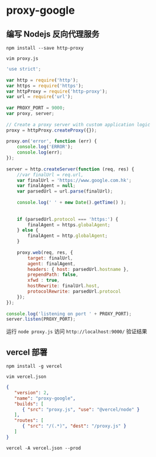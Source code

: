 # proxy-google

## 编写 Nodejs 反向代理服务
`npm install --save http-proxy `

`vim proxy.js`

```js
'use strict';
 
var http = require('http');
var https = require('https');
var httpProxy = require('http-proxy');
var url = require('url');
 
var PROXY_PORT = 9000;
var proxy, server;
 
// Create a proxy server with custom application logic
proxy = httpProxy.createProxy({});
 
proxy.on('error', function (err) {
    console.log('ERROR');
    console.log(err);
});
 
server = http.createServer(function (req, res) {
    //var finalUrl = req.url,
    var finalUrl = 'https://www.google.com.hk';
    var finalAgent = null;
    var parsedUrl = url.parse(finalUrl);
    
    console.log(' ' + new Date().getTime() );
 
 
    if (parsedUrl.protocol === 'https:') {
        finalAgent = https.globalAgent;
    } else {
        finalAgent = http.globalAgent;
    }
 
    proxy.web(req, res, {
        target: finalUrl,
        agent: finalAgent,
        headers: { host: parsedUrl.hostname },
        prependPath: false,
        xfwd : true,
        hostRewrite: finalUrl.host,
        protocolRewrite: parsedUrl.protocol
    });
});
 
console.log('listening on port ' + PROXY_PORT);
server.listen(PROXY_PORT);

```

运行 `node proxy.js` 访问 `http://localhost:9000/`  验证结果
## vercel 部署
`npm install -g vercel`

`vim vercel.json` 

```json
{
   "version": 2,
   "name": "proxy-google",
   "builds": [
      { "src": "proxy.js", "use": "@vercel/node" }
   ],
   "routes": [
      { "src": "/(.*)", "dest": "/proxy.js" }
   ]
}
```

`vercel -A vercel.json --prod`

